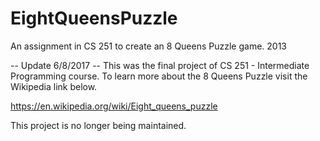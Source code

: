 # EightQueensPuzzle
An assignment in CS 251 to create an 8 Queens Puzzle game. 2013

-- Update 6/8/2017 --
This was the final project of CS 251 - Intermediate Programming course. To learn more about the 8 Queens Puzzle visit the Wikipedia link below.


https://en.wikipedia.org/wiki/Eight_queens_puzzle


This project is no longer being maintained.
